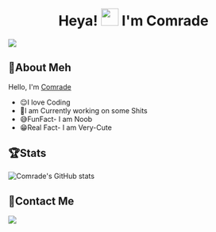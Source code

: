 <h1 align="center"> Heya! <img src="https://raw.githubusercontent.com/MartinHeinz/MartinHeinz/master/wave.gif" width="35px"> I'm Comrade </h1>
<h4 align="left"><img src="https://komarev.com/ghpvc/?username=ComradeDear&style=flat-square&color=39FF24"></h4>

## 🤘About Meh 
  Hello, I'm [Comrade](https://github.com/ComradeDear)
- 😌I love Coding
- 🤧I am Currently working on some Shits
- 😅FunFact- I am Noob
- 😁Real Fact- I am Very-Cute 

## 🏆Stats
![Comrade's GitHub stats](https://github-readme-stats.vercel.app/api?username=comradedear&show_icons=true&theme=tokyonight)

## 📱Contact Me
<a href="https://t.me/xD_Comrade"><img src="https://img.shields.io/badge/Telegram-2CA5E0?style=for-the-badge&logo=telegram&logoColor=white"></a>
